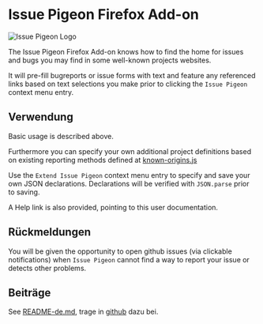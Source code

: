 # Issue Pigeon Firefox Add-on

![Issue Pigeon Logo](icon48.png)

The Issue Pigeon Firefox Add-on knows how to find the home for issues
and bugs you may find in some well-known projects websites.

It will pre-fill bugreports or issue forms with text and feature any
referenced links based on text selections you make prior to clicking
the `Issue Pigeon` context menu entry.

## Verwendung

Basic usage is described above.

Furthermore you can specify your own additional project definitions
based on existing reporting methods defined at
[known-origins.js](https://github.com/anaran/IssuePigeonFirefox/blob/master/IssuePigeon/data/known-origins.js)

Use the `Extend Issue Pigeon` context menu entry to specify and save
your own JSON declarations. Declarations will be verified with
`JSON.parse` prior to saving.

A Help link is also provided, pointing to this user documentation.

## Rückmeldungen

You will be given the opportunity to open github issues (via clickable
notifications) when `Issue Pigeon` cannot find a way to report your
issue or detects other problems.

## Beiträge

See [README-de.md](./README-de.html), trage in
[github](https://github.com/anaran/IssuePigeonFirefox/blob/master/README-de.md) dazu bei.

